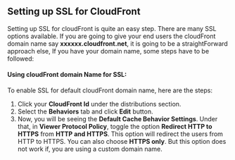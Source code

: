 ## Setting up SSL for CloudFront

Setting up SSL for cloudFront is quite an easy step. There are many SSL options available. If you are going to give your end users the cloudFront domain name say **xxxxxx.cloudfront.net**, it is going to be a straightForward approach else, If you have your domain name, some steps have to be followed:

#### Using cloudFront domain Name for SSL:
To enable SSL for default cloudFront domain name, here are the steps:
1. Click your **CloudFront Id** under the distributions section.
2. Select the **Behaviors** tab and click **Edit** button.
3. Now, you will be seeing the **Default Cache Behavior Settings**. Under that, in **Viewer Protocol Policy**, toggle the option **Redirect HTTP to HTTPS** from **HTTP and HTTPS**. This option will redirect the users from HTTP to HTTPS. You can also choose **HTTPS only**. But this option does not work if, you are using a custom domain name.
